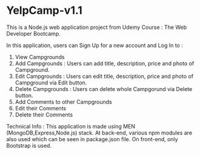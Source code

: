 # YelpCamp-v1.1
This is a Node.js web application project from Udemy Course : The Web Developer Bootcamp.

In this application, users can Sign Up for a new account and Log In to : 
1. View Campgrounds
2. Add Campgrounds : Users can add title, description, price and photo of Campground.
3. Edit Campgrounds : Users can edit title, description, price and photo of Campground via Edit button.
4. Delete Campgrounds : Users can delete whole Campgorund via Delete button.
5. Add Comments to other Campgrounds
6. Edit their Comments
7. Delete their Comments

Technical Info :
This application is made using MEN (MongoDB,Express,Node.js) stack.
At back-end, various npm modules are also used which can be seen in package.json file.
On front-end, only Bootstrap is used.
